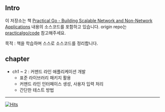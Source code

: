 ## Intro

이 저장소는 책 [Practical Go - Building Scalable Network and Non-Network Applications](https://practicalgobook.net/)
 내용의 소스코드를 포함하고 있습니다. origin repo는 [practicalgo/code](https://github.com/practicalgo/code) 참고해주세요.  

목적 : 책을 학습하며 스스로 소스코드를 정리합니다.  


## chapter

- ch1 ~ 2 : 커맨드 라인 애플리케이션 개발
  - 표준 라이브러리 패키지 활용
  - 커맨드 라인 인터페이스 생성, 사용자 입력 처리
  - 간단한 테스트 방법


---

[![Hits](https://hits.seeyoufarm.com/api/count/incr/badge.svg?url=https%3A%2F%2Fgithub.com%2Fku-kim%2Flearn-go-practical&count_bg=%2379C83D&title_bg=%23555555&icon=&icon_color=%23E7E7E7&title=hits&edge_flat=false)](https://hits.seeyoufarm.com)